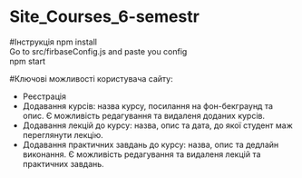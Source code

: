# Site_Courses_6-semestr

#Інструкція
npm install \
Go to src/firbaseConfig.js and paste you config \
npm start


#Ключові можливості користувача сайту:
 - Реєстрація
 - Додавання курсів: назва курсу, посилання на фон-бекграунд та опис.
 Є можливість редагування та видаленя доданих курсів.
 - Додавання лекцій до курсу: назва, опис та дата, до якої студент маж переглянути лекцію.
 - Додавання практичних завдань до курсу: назва, опис та дедлайн виконання.
 Є можливість редагування та видаленя лекцій та практичних завдань. 
